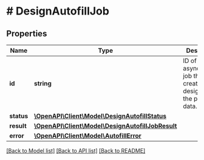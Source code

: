 # # DesignAutofillJob

## Properties

Name | Type | Description | Notes
------------ | ------------- | ------------- | -------------
**id** | **string** | ID of the asynchronous job that is creating the design using the provided data. |
**status** | [**\OpenAPI\Client\Model\DesignAutofillStatus**](DesignAutofillStatus.md) |  |
**result** | [**\OpenAPI\Client\Model\DesignAutofillJobResult**](DesignAutofillJobResult.md) |  | [optional]
**error** | [**\OpenAPI\Client\Model\AutofillError**](AutofillError.md) |  | [optional]

[[Back to Model list]](../../README.md#models) [[Back to API list]](../../README.md#endpoints) [[Back to README]](../../README.md)
